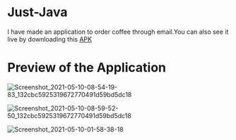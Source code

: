 # Just-Java
I have made an application to order coffee through email.You can also see it live by downloading this [APK](https://github.com/jayakumari1503/Just-Java/releases/download/v1/app-debug.apk)

# Preview of the Application
![Screenshot_2021-05-10-08-54-19-83_132cbc5925319672770491d59bd5dc18](https://user-images.githubusercontent.com/78533628/117602255-d7806680-b16d-11eb-9c55-58f19378ddf8.jpg)

![Screenshot_2021-05-10-08-59-52-50_132cbc5925319672770491d59bd5dc18](https://user-images.githubusercontent.com/78533628/117602448-62f9f780-b16e-11eb-8635-f8cb9337214b.jpg)

![Screenshot_2021-05-10-01-58-38-18](https://user-images.githubusercontent.com/78533628/117586263-bc453500-b134-11eb-8a1c-dc9fb214b17c.jpg)
